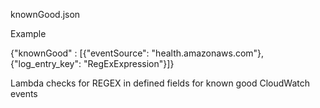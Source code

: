 knownGood.json

Example

{"knownGood" : [{"eventSource": "health.amazonaws.com"},{"log_entry_key": "RegExExpression"}]}


Lambda checks for REGEX in defined fields for known good CloudWatch events